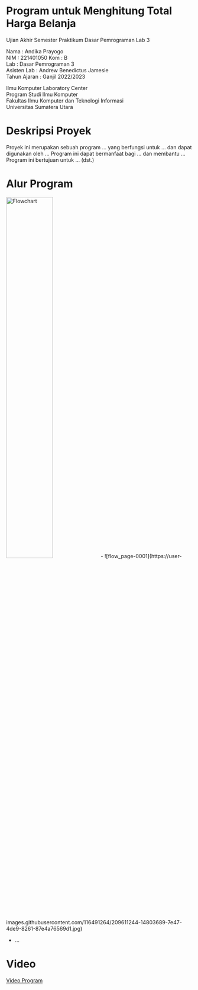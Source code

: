 # Program untuk Menghitung Total Harga Belanja
Ujian Akhir Semester Praktikum Dasar Pemrograman Lab 3  

Nama : Andika Prayogo  
NIM  : 221401050 
Kom  : B  
Lab  : Dasar Pemrograman 3  
Asisten Lab : Andrew Benedictus Jamesie  
Tahun Ajaran : Ganjil 2022/2023  

Ilmu Komputer Laboratory Center  
Program Studi Ilmu Komputer  
Fakultas Ilmu Komputer dan Teknologi Informasi  
Universitas Sumatera Utara  

# Deskripsi Proyek
Proyek ini merupakan sebuah program ... yang berfungsi untuk ... dan dapat digunakan oleh ... Program ini dapat bermanfaat bagi ... dan membantu ... Program ini bertujuan untuk ... (dst.)

# Alur Program
 

<img src="https://user-images.githubusercontent.com/116491264/209610475-842e07a8-f66e-4037-a74b-8aea87a49f8d.jpg" alt="Flowchart" title="Flowchart" width="50%">
-   ![flow_page-0001](https://user-images.githubusercontent.com/116491264/209611244-14803689-7e47-4de9-8261-87e4a76569d1.jpg)
                         
- ...

# Video
[Video Program](https://www.youtube.com "Program Analisis ...")
